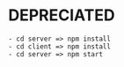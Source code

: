 # DEPRECIATED
    - cd server => npm install
    - cd client => npm install
    - cd server => npm start

